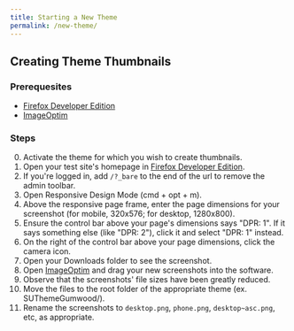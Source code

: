 ```yaml
---
title: Starting a New Theme
permalink: /new-theme/
---
```


## Creating Theme Thumbnails

### Prerequesites

- [Firefox Developer Edition](https://www.mozilla.org/en-US/firefox/developer/)
- [ImageOptim](https://imageoptim.com/mac)

### Steps


0. Activate the theme for which you wish to create thumbnails.
0. Open your test site's homepage in [Firefox Developer Edition](https://www.mozilla.org/en-US/firefox/developer/).
0. If you're logged in, add `/?_bare` to the end of the url to remove the admin toolbar.
0. Open Responsive Design Mode (cmd + opt + m).
0. Above the responsive page frame, enter the page dimensions for your screenshot (for mobile, 320x576; for desktop, 1280x800).
0. Ensure the control bar above your page's dimensions says "DPR: 1". If it says something else (like "DPR: 2"), click it and select "DPR: 1" instead.
0. On the right of the control bar above your page dimensions, click the camera icon.
0. Open your Downloads folder to see the screenshot.
0. Open [ImageOptim](https://imageoptim.com/mac) and drag your new screenshots into the software.
0. Observe that the screenshots' file sizes have been greatly reduced.
0. Move the files to the root folder of the appropriate theme (ex. SUThemeGumwood/).
0. Rename the screenshots to `desktop.png`, `phone.png`, `desktop~asc.png`, etc, as appropriate.
